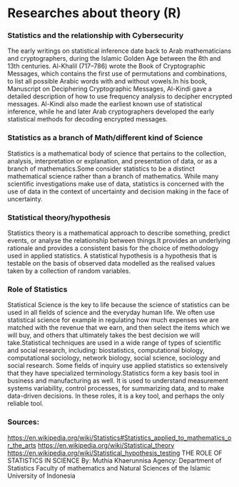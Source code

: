 # Researches about theory (R)

### Statistics and the relationship with Cybersecurity
The early writings on statistical inference date back to Arab mathematicians and cryptographers, during the Islamic Golden Age between the 8th and 13th centuries. Al-Khalil (717–786) wrote the Book of Cryptographic Messages, which contains the first use of permutations and combinations, to list all possible Arabic words with and without vowels.In his book, Manuscript on Deciphering Cryptographic Messages, Al-Kindi gave a detailed description of how to use frequency analysis to decipher encrypted messages. Al-Kindi also made the earliest known use of statistical inference, while he and later Arab cryptographers developed the early statistical methods for decoding encrypted messages.

### Statistics as a branch of Math/different kind of Science
Statistics is a mathematical body of science that pertains to the collection, analysis, interpretation or explanation, and presentation of data, or as a branch of mathematics.Some consider statistics to be a distinct mathematical science rather than a branch of mathematics. While many scientific investigations make use of data, statistics is concerned with the use of data in the context of uncertainty and decision making in the face of uncertainty.

### Statistical theory/hypothesis
Statistics theory is a mathematical approach to describe something, predict events, or analyse the relationship between things.It provides an underlying rationale and provides a consistent basis for the choice of methodology used in applied statistics. A statistical hypothesis is a hypothesis that is testable on the basis of observed data modelled as the realised values taken by a collection of random variables.

### Role of Statistics
Statistical Science is the key to life because the science of statistics can be used in all fields of science and the everyday human life. We often use statistical science for example in regulating how much expenses we are matched with the revenue that we earn, and then select the items which we will buy, and others that ultimately takes the best decision we will take.Statistical techniques are used in a wide range of types of scientific and social research, including: biostatistics, computational biology, computational sociology, network biology, social science, sociology and social research. Some fields of inquiry use applied statistics so extensively that they have specialized terminology.Statistics form a key basis tool in business and manufacturing as well. It is used to understand measurement systems variability, control processes, for summarizing data, and to make data-driven decisions. In these roles, it is a key tool, and perhaps the only reliable tool.




### Sources:
https://en.wikipedia.org/wiki/Statistics#Statistics_applied_to_mathematics_or_the_arts
https://en.wikipedia.org/wiki/Statistical_theory
https://en.wikipedia.org/wiki/Statistical_hypothesis_testing
THE ROLE OF STATISTICS IN SCIENCE By: Muthia Khaerunnisa Agency: Department of Statistics Faculty of mathematics and Natural Sciences of the Islamic University of Indonesia 
